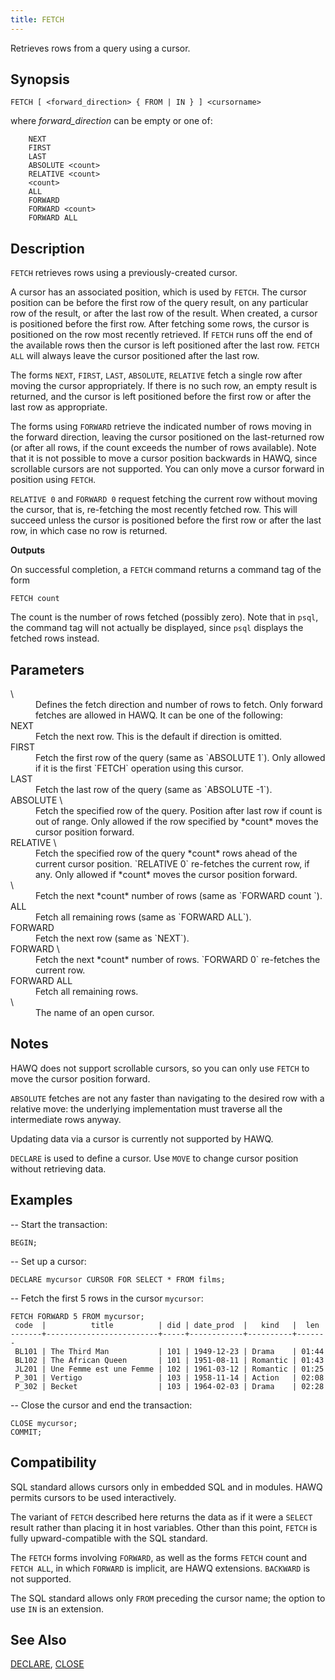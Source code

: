 ```yaml
---
title: FETCH
---
```


<!--
Licensed to the Apache Software Foundation (ASF) under one
or more contributor license agreements.  See the NOTICE file
distributed with this work for additional information
regarding copyright ownership.  The ASF licenses this file
to you under the Apache License, Version 2.0 (the
"License"); you may not use this file except in compliance
with the License.  You may obtain a copy of the License at

  http://www.apache.org/licenses/LICENSE-2.0

Unless required by applicable law or agreed to in writing,
software distributed under the License is distributed on an
"AS IS" BASIS, WITHOUT WARRANTIES OR CONDITIONS OF ANY
KIND, either express or implied.  See the License for the
specific language governing permissions and limitations
under the License.
-->

Retrieves rows from a query using a cursor.

## Synopsis<a id="topic1__section2"></a>

``` pre
FETCH [ <forward_direction> { FROM | IN } ] <cursorname>

```

where *forward\_direction* can be empty or one of:

``` pre
    NEXT
    FIRST
    LAST
    ABSOLUTE <count>
    RELATIVE <count>
    <count>
    ALL
    FORWARD
    FORWARD <count>
    FORWARD ALL
```

## Description<a id="topic1__section3"></a>

`FETCH` retrieves rows using a previously-created cursor.

A cursor has an associated position, which is used by `FETCH`. The cursor position can be before the first row of the query result, on any particular row of the result, or after the last row of the result. When created, a cursor is positioned before the first row. After fetching some rows, the cursor is positioned on the row most recently retrieved. If `FETCH` runs off the end of the available rows then the cursor is left positioned after the last row. `FETCH           ALL` will always leave the cursor positioned after the last row.

The forms `NEXT`, `FIRST`, `LAST`, `ABSOLUTE`, `RELATIVE` fetch a single row after moving the cursor appropriately. If there is no such row, an empty result is returned, and the cursor is left positioned before the first row or after the last row as appropriate.

The forms using `FORWARD` retrieve the indicated number of rows moving in the forward direction, leaving the cursor positioned on the last-returned row (or after all rows, if the count exceeds the number of rows available). Note that it is not possible to move a cursor position backwards in HAWQ, since scrollable cursors are not supported. You can only move a cursor forward in position using `FETCH`.

`RELATIVE 0` and `FORWARD 0` request fetching the current row without moving the cursor, that is, re-fetching the most recently fetched row. This will succeed unless the cursor is positioned before the first row or after the last row, in which case no row is returned.

**Outputs**

On successful completion, a `FETCH` command returns a command tag of the form

``` pre
FETCH count

```

The count is the number of rows fetched (possibly zero). Note that in `psql`, the command tag will not actually be displayed, since `psql` displays the fetched rows instead.

## Parameters<a id="topic1__section5"></a>

<dt>\<forward\_direction\>  </dt>
<dd>Defines the fetch direction and number of rows to fetch. Only forward fetches are allowed in HAWQ. It can be one of the following:</dd>

<dt>NEXT  </dt>
<dd>Fetch the next row. This is the default if direction is omitted.</dd>

<dt>FIRST  </dt>
<dd>Fetch the first row of the query (same as `ABSOLUTE 1`). Only allowed if it is the first `FETCH` operation using this cursor.</dd>

<dt>LAST  </dt>
<dd>Fetch the last row of the query (same as `ABSOLUTE -1`).</dd>

<dt>ABSOLUTE \<count\>  </dt>
<dd>Fetch the specified row of the query. Position after last row if count is out of range. Only allowed if the row specified by *count* moves the cursor position forward.</dd>

<dt>RELATIVE \<count\>  </dt>
<dd>Fetch the specified row of the query *count* rows ahead of the current cursor position. `RELATIVE 0` re-fetches the current row, if any. Only allowed if *count* moves the cursor position forward.</dd>

<dt>\<count\> </dt>
<dd>Fetch the next *count* number of rows (same as `FORWARD                 count                   `).</dd>

<dt>ALL  </dt>
<dd>Fetch all remaining rows (same as `FORWARD ALL`).</dd>

<dt>FORWARD  </dt>
<dd>Fetch the next row (same as `NEXT`).</dd>

<dt>FORWARD \<count\>  </dt>
<dd>Fetch the next *count* number of rows. `FORWARD 0` re-fetches the current row.</dd>

<dt>FORWARD ALL  </dt>
<dd>Fetch all remaining rows.</dd>

<dt>\<cursorname\> </dt>
<dd>The name of an open cursor.</dd>

## Notes<a id="topic1__section6"></a>

HAWQ does not support scrollable cursors, so you can only use `FETCH` to move the cursor position forward.

`ABSOLUTE` fetches are not any faster than navigating to the desired row with a relative move: the underlying implementation must traverse all the intermediate rows anyway.

Updating data via a cursor is currently not supported by HAWQ.

`DECLARE` is used to define a cursor. Use `MOVE` to change cursor position without retrieving data.

## Examples<a id="topic1__section7"></a>

-- Start the transaction:

``` pre
BEGIN;
```

-- Set up a cursor:

``` pre
DECLARE mycursor CURSOR FOR SELECT * FROM films;
```

-- Fetch the first 5 rows in the cursor `mycursor`:

``` pre
FETCH FORWARD 5 FROM mycursor;
 code  |          title          | did | date_prod  |   kind   |  len
-------+-------------------------+-----+------------+----------+-------
 BL101 | The Third Man           | 101 | 1949-12-23 | Drama    | 01:44
 BL102 | The African Queen       | 101 | 1951-08-11 | Romantic | 01:43
 JL201 | Une Femme est une Femme | 102 | 1961-03-12 | Romantic | 01:25
 P_301 | Vertigo                 | 103 | 1958-11-14 | Action   | 02:08
 P_302 | Becket                  | 103 | 1964-02-03 | Drama    | 02:28
```

-- Close the cursor and end the transaction:

``` pre
CLOSE mycursor;
COMMIT;
```

## Compatibility<a id="topic1__section8"></a>

SQL standard allows cursors only in embedded SQL and in modules. HAWQ permits cursors to be used interactively.

The variant of `FETCH` described here returns the data as if it were a `SELECT` result rather than placing it in host variables. Other than this point, `FETCH` is fully upward-compatible with the SQL standard.

The `FETCH` forms involving `FORWARD`, as well as the forms `FETCH` count and `FETCH ALL`, in which `FORWARD` is implicit, are HAWQ extensions. `BACKWARD` is not supported.

The SQL standard allows only `FROM` preceding the cursor name; the option to use `IN` is an extension.

## See Also<a id="topic1__section9"></a>

[DECLARE](DECLARE.html), [CLOSE](CLOSE/index.html)
